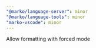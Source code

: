 ```yaml
---
"@marko/language-server": minor
"@marko/language-tools": minor
"marko-vscode": minor
---
```


Allow formatting with forced mode
